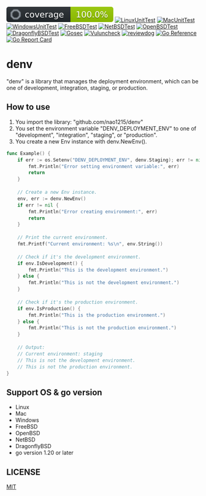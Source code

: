 ![Coverage](https://raw.githubusercontent.com/nao1215/octocovs-central-repo/main/badges/nao1215/denv/coverage.svg)
[![LinuxUnitTest](https://github.com/nao1215/denv/actions/workflows/linux_test.yml/badge.svg)](https://github.com/nao1215/denv/actions/workflows/linux_test.yml)
[![MacUnitTest](https://github.com/nao1215/denv/actions/workflows/mac_test.yml/badge.svg)](https://github.com/nao1215/denv/actions/workflows/mac_test.yml)
[![WindowsUnitTest](https://github.com/nao1215/denv/actions/workflows/windows_test.yml/badge.svg)](https://github.com/nao1215/denv/actions/workflows/windows_test.yml)
[![FreeBSDTest](https://github.com/nao1215/denv/actions/workflows/freebsd.yml/badge.svg)](https://github.com/nao1215/denv/actions/workflows/freebsd.yml)
[![NetBSDTest](https://github.com/nao1215/denv/actions/workflows/netbsd.yml/badge.svg)](https://github.com/nao1215/denv/actions/workflows/netbsd.yml)
[![OpenBSDTest](https://github.com/nao1215/denv/actions/workflows/openbsd.yml/badge.svg)](https://github.com/nao1215/denv/actions/workflows/openbsd.yml)
[![DragonflyBSDTest](https://github.com/nao1215/denv/actions/workflows/dragonfly.yml/badge.svg)](https://github.com/nao1215/denv/actions/workflows/dragonfly.yml)
[![Gosec](https://github.com/nao1215/denv/actions/workflows/security.yml/badge.svg)](https://github.com/nao1215/denv/actions/workflows/security.yml)
[![Vuluncheck](https://github.com/nao1215/denv/actions/workflows/govulncheck.yml/badge.svg)](https://github.com/nao1215/denv/actions/workflows/govulncheck.yml)
[![reviewdog](https://github.com/nao1215/denv/actions/workflows/reviewdog.yml/badge.svg)](https://github.com/nao1215/denv/actions/workflows/reviewdog.yml)
[![Go Reference](https://pkg.go.dev/badge/github.com/nao1215/denv.svg)](https://pkg.go.dev/github.com/nao1215/denv)
[![Go Report Card](https://goreportcard.com/badge/github.com/nao1215/denv)](https://goreportcard.com/report/github.com/nao1215/denv)
# denv
"denv" is a library that manages the deployment environment, which can be one of development, integration, staging, or production.

## How to use
1. You import the library: "github.com/nao1215/denv"
2. You set the environment variable "DENV_DEPLOYMENT_ENV" to one of "development", "integration", "staging", or "production".
3. You create a new Env instance with denv.NewEnv().
   
```go
func Example() {
	if err := os.Setenv("DENV_DEPLOYMENT_ENV", denv.Staging); err != nil {
		fmt.Println("Error setting environment variable:", err)
		return
	}

	// Create a new Env instance.
	env, err := denv.NewEnv()
	if err != nil {
		fmt.Println("Error creating environment:", err)
		return
	}

	// Print the current environment.
	fmt.Printf("Current environment: %s\n", env.String())

	// Check if it's the development environment.
	if env.IsDevelopment() {
		fmt.Println("This is the development environment.")
	} else {
		fmt.Println("This is not the development environment.")
	}

	// Check if it's the production environment.
	if env.IsProduction() {
		fmt.Println("This is the production environment.")
	} else {
		fmt.Println("This is not the production environment.")
	}

	// Output:
	// Current environment: staging
	// This is not the development environment.
	// This is not the production environment.
}
```

## Support OS & go version
- Linux
- Mac
- Windows
- FreeBSD
- OpenBSD
- NetBSD
- DragonflyBSD
- go version 1.20 or later

## LICENSE
[MIT](./LICENSE)
